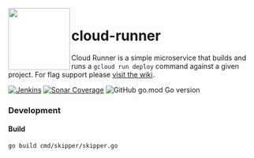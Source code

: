 <img src="https://github.homedepot.com/cd/cloud-runner/blob/media/cloud-runner.png" width="125" align="left">

# cloud-runner

Cloud Runner is a simple microservice that builds and runs a `gcloud run deploy` command against a given project. For flag support please [visit the wiki](https://github.homedepot.com/cd/cloud-runner/wiki).

[![Jenkins](https://cd-shields.apps-np.homedepot.com/jenkins/build?jobUrl=https%3A%2F%2Fcd-jenkins.apps-np.homedepot.com%2Fjob%2Fcd%2Fjob%2Fcloud-runner%2Fjob%2Fmaster%2F)](http://cd-jenkins.apps-np.homedepot.com/job/cd/job/cloud-runner/job/master/)
[![Sonar Coverage](https://cd-shields.apps-np.homedepot.com/sonar/coverage/cloud-runner?server=https%3A%2F%2Fsonar.homedepot.com&sonarVersion=7.8)](https://sonar.homedepot.com/component_measures?id=cloud-runner&metric=coverage)
![GitHub go.mod Go version](https://cd-shields.apps-np.homedepot.com/github/go-mod/go-version/cd/cloud-runner)

### Development

#### Build
```bash
go build cmd/skipper/skipper.go
```
